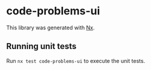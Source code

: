 # code-problems-ui

This library was generated with [Nx](https://nx.dev).

## Running unit tests

Run `nx test code-problems-ui` to execute the unit tests.
